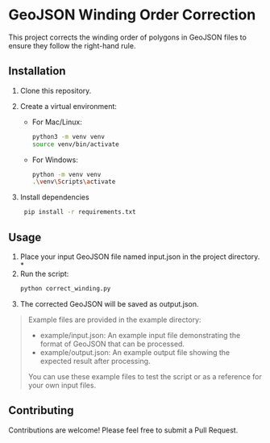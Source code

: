 # GeoJSON Winding Order Correction

This project corrects the winding order of polygons in GeoJSON files to ensure they follow the right-hand rule.

## Installation

1. Clone this repository.
2. Create a virtual environment:

   - For Mac/Linux:

     ```bash
     python3 -m venv venv
     source venv/bin/activate
     ```

   - For Windows:

     ```bash
     python -m venv venv
     .\venv\Scripts\activate
     ```

3. Install dependencies
   ```bash
    pip install -r requirements.txt
   ```

## Usage

1. Place your input GeoJSON file named input.json in the project directory. \*
2. Run the script:
   ```bash
   python correct_winding.py
   ```
3. The corrected GeoJSON will be saved as output.json.

> Example files are provided in the example directory:
>
> - example/input.json: An example input file demonstrating the format of GeoJSON that can be processed.
> - example/output.json: An example output file showing the expected result after processing.
>
> You can use these example files to test the script or as a reference for your own input files.

## Contributing

Contributions are welcome! Please feel free to submit a Pull Request.
